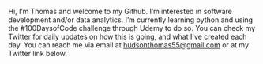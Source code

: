 Hi, I’m Thomas and welcome to my Github. I’m interested in software development and/or data analytics.
I’m currently learning python and using the #100DaysofCode challenge through Udemy to do so. You can check my Twitter for daily updates on how this is going, and what I've created each day.
You can reach me via email at hudsonthomas55@gmail.com or at my Twitter link below.

